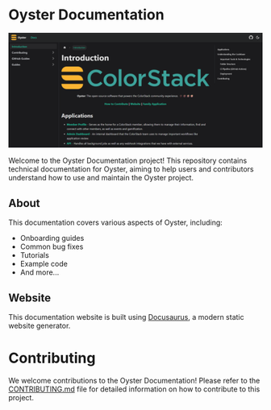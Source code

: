# Oyster Documentation

![alt text](./static/img/website.png)

Welcome to the Oyster Documentation project! This repository contains technical documentation for Oyster, aiming to help users and contributors understand how to use and maintain the Oyster project.

## About

This documentation covers various aspects of Oyster, including:

- Onboarding guides
- Common bug fixes
- Tutorials
- Example code
- And more...

## Website

This documentation website is built using [Docusaurus](https://docusaurus.io/), a modern static website generator.

# Contributing

We welcome contributions to the Oyster Documentation! Please refer to the [CONTRIBUTING.md](CONTRIBUTING.md) file for detailed information on how to contribute to this project.
